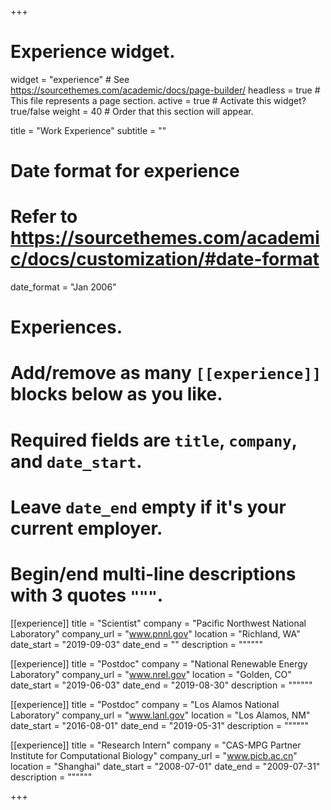 +++
# Experience widget.
widget = "experience"  # See https://sourcethemes.com/academic/docs/page-builder/
headless = true  # This file represents a page section.
active = true  # Activate this widget? true/false
weight = 40  # Order that this section will appear.

title = "Work Experience"
subtitle = ""

# Date format for experience
#   Refer to https://sourcethemes.com/academic/docs/customization/#date-format
date_format = "Jan 2006"

# Experiences.
#   Add/remove as many `[[experience]]` blocks below as you like.
#   Required fields are `title`, `company`, and `date_start`.
#   Leave `date_end` empty if it's your current employer.
#   Begin/end multi-line descriptions with 3 quotes `"""`.
[[experience]]
  title = "Scientist"
  company = "Pacific Northwest National Laboratory"
  company_url = "www.pnnl.gov"
  location = "Richland, WA"
  date_start = "2019-09-03"
  date_end = ""
  description = """"""

[[experience]]
  title = "Postdoc"
  company = "National Renewable Energy Laboratory"
  company_url = "www.nrel.gov"
  location = "Golden, CO"
  date_start = "2019-06-03"
  date_end = "2019-08-30"
  description = """"""

[[experience]]
  title = "Postdoc"
  company = "Los Alamos National Laboratory"
  company_url = "www.lanl.gov"
  location = "Los Alamos, NM"
  date_start = "2016-08-01"
  date_end = "2019-05-31"
  description = """"""

[[experience]]
  title = "Research Intern"
  company = "CAS-MPG Partner Institute for Computational Biology"
  company_url = "www.picb.ac.cn"
  location = "Shanghai"
  date_start = "2008-07-01"
  date_end = "2009-07-31"
  description = """"""

+++
